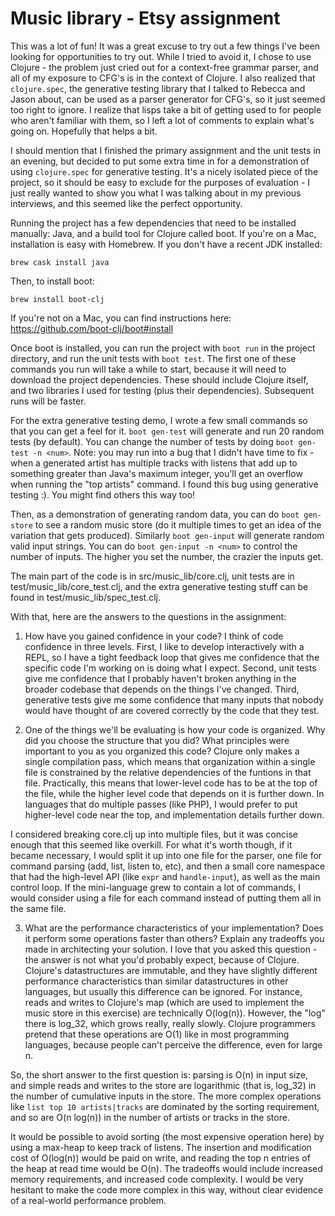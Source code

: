 # Music library - Etsy assignment

This was a lot of fun! It was a great excuse to try out a few things I've been looking for
opportunities to try out. While I tried to avoid it, I chose to use Clojure - the problem just
cried out for a context-free grammar parser, and all of my exposure to CFG's is in the context of
Clojure. I also realized that `clojure.spec`, the generative testing library that I talked to
Rebecca and Jason about, can be used as a parser generator for CFG's, so it just seemed too
right to ignore. I realize that lisps take a bit of getting used to for people who aren't familiar
with them, so I left a lot of comments to explain what's going on. Hopefully that helps a bit.

I should mention that I finished the primary assignment and the unit tests in an evening, but
decided to put some extra time in for a demonstration of using `clojure.spec` for generative
testing. It's a nicely isolated piece of the project, so it should be easy to exclude for the
purposes of evaluation - I just really wanted to show you what I was talking about in my
previous interviews, and this seemed like the perfect opportunity.

Running the project has a few dependencies that need to be installed manually: Java, and a build
tool for Clojure called boot. If you're on a Mac, installation is easy with Homebrew. If you
don't have a recent JDK installed:

```brew cask install java```

Then, to install boot:

```brew install boot-clj```

If you're not on a Mac, you can find instructions here: https://github.com/boot-clj/boot#install

Once boot is installed, you can run the project with `boot run` in the project directory, and run
the unit tests with `boot test`. The first one of these commands you run will take a while to
start, because it will need to download the project dependencies. These should include
Clojure itself, and two libraries I used for testing (plus their dependencies). Subsequent
runs will be faster.

For the extra generative testing demo, I wrote a few small commands so that you can get a feel
for it. `boot gen-test` will generate and run 20 random tests (by default). You can change the
number of tests by doing `boot gen-test -n <num>`. Note: you may run into a bug that I didn't
have time to fix - when a generated artist has multiple tracks with listens that add up to
something greater than Java's maximum integer, you'll get an overflow when running the "top
artists" command. I found this bug using generative testing :). You might find others this way
too!

Then, as a demonstration of generating random data, you can do `boot gen-store` to see a
random music store (do it multiple times to get an idea of the variation that gets produced).
Similarly `boot gen-input` will generate random valid input strings. You can do `boot gen-input
-n <num>` to control the number of inputs. The higher you set the number, the crazier the
inputs get.

The main part of the code is in src/music_lib/core.clj, unit tests are in
test/music_lib/core_test.clj, and the extra generative testing stuff can be found in
test/music_lib/spec_test.clj.

With that, here are the answers to the questions in the assignment:

1. How have you gained confidence in your code?
  I think of code confidence in three levels. First, I like to develop interactively with a REPL,
  so I have a tight feedback loop that gives me confidence that the specific code I'm working on
  is doing what I expect. Second, unit tests give me confidence that I probably haven't broken
  anything in the broader codebase that depends on the things I've changed. Third, generative
  tests give me some confidence that many inputs that nobody would have thought of are covered
  correctly by the code that they test.

2. One of the things we'll be evaluating is how your code is organized. Why did you choose the structure that you did? What principles were important to you as you organized this code?
  Clojure only makes a single compilation pass, which means that organization within a single
  file is constrained by the relative dependencies of the funtions in that file. Practically,
  this means that lower-level code has to be at the top of the file, while the higher level code
  that depends on it is further down. In languages that do multiple passes (like PHP), I would
  prefer to put higher-level code near the top, and implementation details further down.

  I considered breaking core.clj up into multiple files, but it was concise enough that this
  seemed like overkill. For what it's worth though, if it became necessary, I would split it up
  into one file for the parser, one file for command parsing (add, list, listen to, etc), and then
  a small core namespace that had the high-level API (like `expr` and `handle-input`), as well
  as the main control loop. If the mini-language grew to contain a lot of commands, I would
  consider using a file for each command instead of putting them all in the same file.

3. What are the performance characteristics of your implementation? Does it perform some operations faster than others? Explain any tradeoffs you made in architecting your solution.
  I love that you asked this question - the answer is not what you'd probably expect, because of
  Clojure. Clojure's datastructures are immutable, and they have slightly different performance
  characteristics than similar datastructures in other languages, but usually this difference
  can be ignored. For instance, reads and writes to Clojure's map (which are used to implement
  the music store in this exercise) are technically O(log(n)). However, the "log" there is log_32,
  which grows really, really slowly. Clojure programmers pretend that these operations are O(1)
  like in most programming languages, because people can't perceive the difference, even for large
  n.

  So, the short answer to the first question is: parsing is O(n) in input size, and simple reads
  and writes to the store are logarithmic (that is, log_32) in the number of cumulative inputs in
  the store. The more complex operations like `list top 10 artists|tracks` are dominated by the
  sorting requirement, and so are O(n log(n)) in the number of artists or tracks in the store.

  It would be possible to avoid sorting (the most expensive operation here) by using a max-heap
  to keep track of listens. The insertion and modification cost of O(log(n)) would be paid on write,
  and reading the top n entries of the heap at read time would be O(n). The tradeoffs would include
  increased memory requirements, and increased code complexity. I would be very hesitant to make
  the code more complex in this way, without clear evidence of a real-world performance problem.
